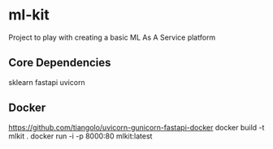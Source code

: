 # ml-kit
Project to play with creating a basic ML As A Service platform

## Core Dependencies
sklearn
fastapi
uvicorn

## Docker
https://github.com/tiangolo/uvicorn-gunicorn-fastapi-docker
docker build -t mlkit .
docker run -i -p 8000:80 mlkit:latest

